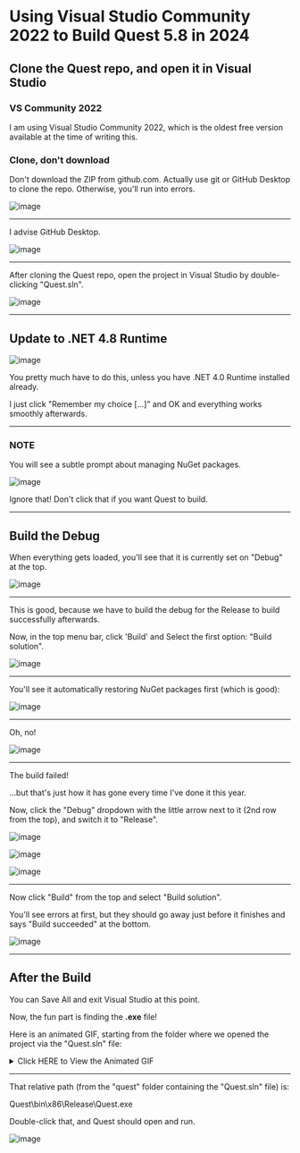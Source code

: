 # Using Visual Studio Community 2022 to Build Quest 5.8 in 2024

## Clone the Quest repo, and open it in Visual Studio

### VS Community 2022

I am using Visual Studio Community 2022, which is the oldest free version available at the time of writing this.

### Clone, don't download

Don't download the ZIP from github.com. Actually use git or GitHub Desktop to clone the repo. Otherwise, you'll run into errors.

![image](https://github.com/user-attachments/assets/d449655a-8a3f-4680-ae1a-b7dd3b23c6a8)

---
I advise GitHub Desktop.

![image](https://github.com/user-attachments/assets/bac64055-5cd1-4780-9f7c-7a602b1ba7f7)

---
After cloning the Quest repo, open the project in Visual Studio by double-clicking "Quest.sln".

![image](https://github.com/user-attachments/assets/f4b5e76f-db6c-4073-a0a6-d8dee3c758ca)

---
## Update to .NET 4.8 Runtime
![image](https://github.com/user-attachments/assets/c50c38b4-9613-43ec-9bc4-046128d0e465)

You pretty much have to do this, unless you have .NET 4.0 Runtime installed already.

I just click "Remember my choice [...]" and OK and everything works smoothly afterwards.

---
### NOTE

You will see a subtle prompt about managing NuGet packages.

![image](https://github.com/user-attachments/assets/8a9fb5aa-b19f-4531-8f6b-2b5569735e03)

Ignore that! Don't click that if you want Quest to build.

---
## Build the Debug

When everything gets loaded, you'll see that it is currently set on "Debug" at the top.

![image](https://github.com/user-attachments/assets/8e8c078a-3eda-4a55-9d0b-6b3aa9a4016d)

 
---
This is good, because we have to build the debug for the Release to build successfully afterwards.

Now, in the top menu bar, click 'Build' and Select the first option: "Build solution".

![image](https://github.com/user-attachments/assets/6832448a-a84c-4a3e-a93d-090d7425d001)

---
You'll see it automatically restoring NuGet packages first (which is good):

![image](https://github.com/user-attachments/assets/74b55003-e75e-46c5-9fbf-6c64914f33cf)

---
Oh, no!

![image](https://github.com/user-attachments/assets/3a126d5c-4b5b-44f1-ad73-614480b70e87)


---
The build failed!

...but that's just how it has gone every time I've done it this year.

Now, click the "Debug" dropdown with the little arrow next to it (2nd row from the top), and switch it to "Release".

![image](https://github.com/user-attachments/assets/c7d84d0c-3a09-4fbe-9f55-8523d383bc1a)

![image](https://github.com/user-attachments/assets/733f519d-ec9f-4182-867e-41ecd0a4ac1b)

![image](https://github.com/user-attachments/assets/f307e1cc-e592-4724-8c7e-fc9d79cfbf88)

---
Now click "Build" from the top and select "Build solution".

You'll see errors at first, but they should go away just before it finishes and says "Build succeeded" at the bottom.

![image](https://github.com/user-attachments/assets/309be9d5-3e81-4f8e-93bc-fedd0aaa9075)


---
## After the Build

You can Save All and exit Visual Studio at this point.

Now, the fun part is finding the **.exe** file!

Here is an animated GIF, starting from the folder where we opened the project via the "Quest.sln" file:

<details><summary> Click HERE to View the Animated GIF </summary>

![find-the-exe-file](https://github.com/user-attachments/assets/c35ecf89-b7a2-49ae-9d59-316aff806046)


</details>

---
That relative path (from the "quest" folder containing the "Quest.sln" file) is:

Quest\bin\x86\Release\Quest.exe

Double-click that, and Quest should open and run.

![image](https://github.com/user-attachments/assets/717f6472-4452-4297-8024-090dfe77394e)
